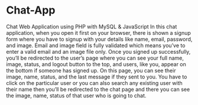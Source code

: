 # Chat-App
Chat Web Application using PHP with MySQL & JavaScript
In this chat application, when you open it first on your browser, there is shown a signup form where you have to signup with your details like name, email, password, and image. Email and image field is fully validated which means you’ve to enter a valid email and an image file only. Once you signed up successfully, you’ll be redirected to the user’s page where you can see your full name, image, status, and logout button to the top, and users, like you, appear on the bottom if someone has signed up.
On this page, you can see their image, name, status, and the last message if they sent to you. You have to click on the particular user or you can also search any existing user with their name then you’ll be redirected to the chat page and there you can see the image, name, status of that user who is going to chat.
